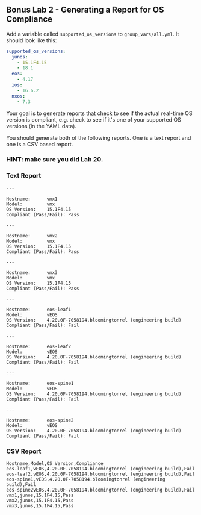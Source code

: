 
## Bonus Lab 2 - Generating a Report for OS Compliance



Add a variable called `supported_os_versions` to `group_vars/all.yml`.  It should look like this:

```yaml
supported_os_versions:
  junos:
    - 15.1F4.15
    - 18.1
  eos:
    - 4.17
  ios:
    - 16.6.2
  nxos:
    - 7.3

```

Your goal is to generate reports that check to see if the actual real-time OS version is compliant, e.g. check to see if it's one of your supported OS versions (in the YAML data).

You should generate both of the following reports.  One is a text report and one is a CSV based report.

### HINT: make sure you did Lab 20.



### Text Report

```
---

Hostname:      vmx1
Model:         vmx
OS Version:    15.1F4.15
Compliant (Pass/Fail): Pass

---

Hostname:      vmx2
Model:         vmx
OS Version:    15.1F4.15
Compliant (Pass/Fail): Pass

---

Hostname:      vmx3
Model:         vmx
OS Version:    15.1F4.15
Compliant (Pass/Fail): Pass

---

Hostname:      eos-leaf1
Model:         vEOS
OS Version:    4.20.0F-7058194.bloomingtonrel (engineering build)
Compliant (Pass/Fail): Fail

---

Hostname:      eos-leaf2
Model:         vEOS
OS Version:    4.20.0F-7058194.bloomingtonrel (engineering build)
Compliant (Pass/Fail): Fail

---

Hostname:      eos-spine1
Model:         vEOS
OS Version:    4.20.0F-7058194.bloomingtonrel (engineering build)
Compliant (Pass/Fail): Fail

---

Hostname:      eos-spine2
Model:         vEOS
OS Version:    4.20.0F-7058194.bloomingtonrel (engineering build)
Compliant (Pass/Fail): Fail

```

### CSV Report

```
Hostname,Model,OS Version,Compliance
eos-leaf1,vEOS,4.20.0F-7058194.bloomingtonrel (engineering build),Fail
eos-leaf2,vEOS,4.20.0F-7058194.bloomingtonrel (engineering build),Fail
eos-spine1,vEOS,4.20.0F-7058194.bloomingtonrel (engineering build),Fail
eos-spine2vEOS,4.20.0F-7058194.bloomingtonrel (engineering build),Fail
vmx1,junos,15.1F4.15,Pass
vmx2,junos,15.1F4.15,Pass
vmx3,junos,15.1F4.15,Pass
```
